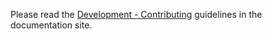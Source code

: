 Please read the [Development - Contributing](https://docs.expycted.com/contribute/introduction/) guidelines in the documentation site.
